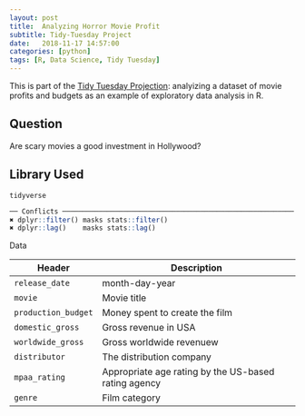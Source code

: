 ```yaml
---
layout: post
title:  Analyzing Horror Movie Profit
subtitle: Tidy-Tuesday Project
date:   2018-11-17 14:57:00
categories: [python]
tags: [R, Data Science, Tidy Tuesday]
---
```


This is part of the [Tidy Tuesday Projection](https://github.com/rfordatascience/tidytuesday): analyizing a dataset of movie profits and budgets as an example of exploratory data analysis in R.

Question
--------

<!--$$a^2 + b^2 = c^2$$-->

Are scary movies a good investment in Hollywood?
 <!--This is have been generated-->
 <!--\( 1/x^{2} \)-->

Library Used
------------
`tidyverse`
```R
── Conflicts ───────────────────────────────────────────────────────── tidyverse_conflicts() ──
✖ dplyr::filter() masks stats::filter()
✖ dplyr::lag()    masks stats::lag()
```

Data

| Header              | Description                                          |
|---------------------|------------------------------------------------------|
| `release_date`      | month-day-year                                       |
| `movie`             | Movie title                                          |
| `production_budget` | Money spent to create the film                       |
| `domestic_gross`    | Gross revenue in USA                                 |
| `worldwide_gross`   | Gross worldwide revenuew                             |
| `distributor`       | The distribution company                             |
| `mpaa_rating`       | Appropriate age rating by the US-based rating agency |
| `genre`             | Film category                                        |
